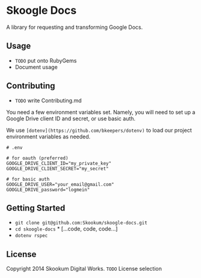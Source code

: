 # Skoogle Docs

A library for requesting and transforming Google Docs.

## Usage

* `TODO` put onto RubyGems
* Document usage

## Contributing

* `TODO` write Contributing.md

You need a few environment variables set. Namely, you will need to set up a
Google Drive client ID and secret, or use basic auth.

We use `[dotenv](https://github.com/bkeepers/dotenv)` to load our project
environment variables as needed.

```
# .env

# for oauth (preferred)
GOOGLE_DRIVE_CLIENT_ID="my_private_key"
GOOGLE_DRIVE_CLIENT_SECRET="my_secret"

# for basic auth
GOOGLE_DRIVE_USER="your_email@gmail.com"
GOOGLE_DRIVE_password="logmein"
```

## Getting Started

* `git clone git@github.com:Skookum/skoogle-docs.git`
* `cd skoogle-docs` * [...code, code, code...]
* `dotenv rspec`

## License
 
Copyright 2014 Skookum Digital Works.
`TODO` License selection



